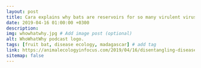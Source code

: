 ```yaml
---
layout: post
title: Cara explains why bats are reservoirs for so many virulent viruses on the WhoWhatWhy podcast
date: 2019-04-16 01:00:00 +0300
description:  
img: whowhatwhy.jpg # Add image post (optional)
alt: WhoWhatWhy podcast logo.
tags: [fruit bat, disease ecology, madagascar] # add tag
link: https://animalecologyinfocus.com/2019/04/16/disentangling-disease-transmission-in-madagascar-fruit-bats/
sitemap: false
---
```

